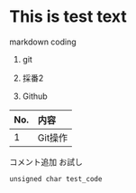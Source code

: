 # This is test text  
markdown coding

1. git

1. 採番2
1. Github 

|No.|内容|  
|:-|:-|  
|1|Git操作|

コメント追加
お試し

`unsigned char test_code`
